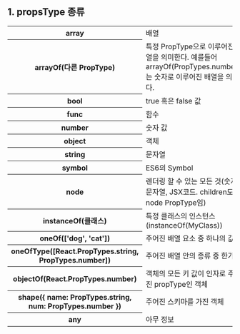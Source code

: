 ## 1. propsType 종류
<table>
    <thead>
    </thead>
    <tbody>
        <tr>
            <th>array</th>
            <td>배열</td>
        </tr>
        <tr>
            <th>arrayOf(다른 PropType)</th>
            <td>특정 PropType으로 이루어진 배열을 의미한다.  예를들어 arrayOf(PropTypes.number())는 숫자로 이루어진 배열을 의미한다.</td>
        </tr>
        <tr>
            <th>bool</th>
            <td>true 혹은 false 값</td>
        </tr>
        <tr>
            <th>func</th>
            <td>함수</td>
        </tr>
        <tr>
            <th>number</th>
            <td>숫자 값</td>
        </tr>
        <tr>
            <th>object</th>
            <td>객체</td>
        </tr>
        <tr>
            <th>string</th>
            <td>문자열</td>
        </tr>
        <tr>
            <th>symbol</th>
            <td>ES6의 Symbol</td>
        </tr>
        <tr>
            <th>node</th>
            <td>렌더링 할 수 있는 모든 것(숫자, 문자열, JSX코드. children도 node PropType임)</td>
        </tr>
        <tr>
            <th>instanceOf(클래스)</th>
            <td>특정 클래스의 인스턴스 (instanceOf(MyClass))</td>
        </tr>
        <tr>
            <th>oneOf(['dog', 'cat'])</th>
            <td>주어진 배열 요소 중 하나의 값</td>
        </tr>
        <tr>
            <th>oneOfType([React.PropTypes.string, PropTypes.number])</th>
            <td>주어진 배열 안의 종류 중 한가지</td>
        </tr>
        <tr>
            <th>objectOf(React.PropTypes.number)</th>
            <td>객체의 모든 키 값이 인자로 주어진 propType인 객체</td>
        </tr>
        <tr>
            <th>shape({ name: PropTypes.string, num: PropTypes.number })</th>
            <td>주어진 스키마를 가진 객체</td>
        </tr>
        <tr>
            <th>any</th>
            <td>아무 정보</td>
        </tr>
    </tbody>
</table>

